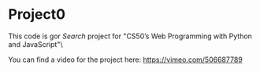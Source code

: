 # Project0

This code is gor *Search* project for "CS50’s Web Programming with Python and JavaScript"\

You can find a video for the project here: https://vimeo.com/506687789

